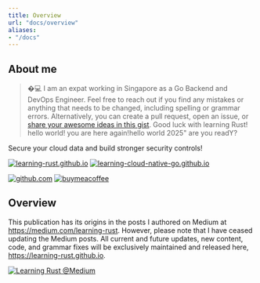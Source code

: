 ```yaml
---
title: Overview
url: "docs/overview"
aliases:
- "/docs"
---
```



## About me

> �‍💻 I am an expat working in Singapore as a Go Backend and DevOps Engineer. Feel free to reach out if you find any mistakes or anything that needs to be changed, including spelling or grammar errors. Alternatively, you can create a pull request, open an issue, or [share your awesome ideas in this gist](https://gist.github.com/dumindu/00a0be2d175ed5ff3bc3c17bbf1ca5b6). Good luck with learning Rust! hello world! you are here again!hello world 2025" are you readY?

Secure your cloud data and build stronger security controls!

[![learning-rust.github.io](https://img.shields.io/github/stars/learning-rust/learning-rust.github.io?style=for-the-badge&logo=rust&label=learning-rust.github.io&logoColor=333333&labelColor=f9f9f9&color=F46623)](https://github.com/learning-rust/learning-rust.github.io)
[![learning-cloud-native-go.github.io](https://img.shields.io/github/stars/learning-cloud-native-go/learning-cloud-native-go.github.io?style=for-the-badge&logo=go&logoColor=333333&label=learning-cloud-native-go.github.io&labelColor=f9f9f9&color=00ADD8)](https://learning-cloud-native-go.github.io)

[![github.com](https://img.shields.io/badge/dumindu-866ee7?style=for-the-badge&logo=GitHub&logoColor=333333&labelColor=f9f9f9)](https://github.com/dumindu)
[![buymeacoffee](https://img.shields.io/badge/Buy%20me%20a%20coffee-dumindu-FFDD00?style=for-the-badge&logo=buymeacoffee&logoColor=333333&labelColor=f9f9f9)](https://www.buymeacoffee.com/dumindu)

## Overview

This publication has its origins in the posts I authored on Medium at https://medium.com/learning-rust. However, please note that I have ceased updating the Medium posts. All current and future updates, new content, code, and grammar fixes will be exclusively maintained and released here, https://learning-rust.github.io. 

[![Learning Rust @Medium](/docs/learning_rust_medium.png)](https://medium.com/learning-rust)